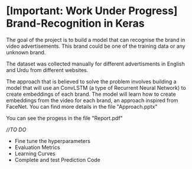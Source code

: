 # [Important: Work Under Progress] Brand-Recognition in Keras

The goal of the project is to build a model that can recognise the brand in video advertisements. This brand could be one of the training data or any unknown brand. 

The dataset was collected manually for different advertisments in English and Urdu from different websites.

The approach that is believed to solve the problem involves building a model that will use an ConvLSTM (a type of Recurrent Neural Network) to create embeddings of each brand. The model will learn how to create embeddings from the video for each brand, an approach inspired from FaceNet. You can find more details in the file "Approach.pptx"

You can see the progess in the file "Report.pdf"

_//TO DO_
<ul>
  <li>Fine tune the hyperparameters </li>
  <li>Evaluation Metrics</li>
  <li>Learning Curves</li>
  <li>Complete and test Prediction Code</li>
</ul>
